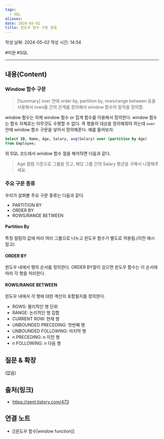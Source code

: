 ```yaml
---
tags:
  - SQL
aliases: 
date: 2024-05-02
title: 윈도우 함수 구문 종류
---
```

작성 날짜: 2024-05-02
작성 시간: 14:54

#미완 #SQL 

----
## 내용(Content)

### Window 함수 구문

>[!summary]
>over 안에 order by, partition by, rows/range between 등을 사용해서 rows들 간의 관계를  정의해서 window 함수의 동작을 정의함.

window 함수는 자체 window 함수 or 집계 함수를 이용해서 정의한다. window 함수는 함수 자체로는 아무것도 수행할 수 없다. 즉 행들의 대상을 정의해줘야 하는데 `over` 안에 window 함수 구문을 넣어서 정의해준다. 예를 들어보자.

```SQL
Select ID, Name, Age, Salary, avg(Salary) over (partition by Age)
from Employee;
```

위 SQL 코드에서 window 함수 절을 해석하면 다음과 같다.

> Age 컬럼 기준으로 그룹을 짓고, 해당 그룹 간의 Salary 평균을 구해서 나열해주세요.

### 주요 구문 종류

우리가 살펴볼 주요 구문 종류는 다음과 같다.

- PARTITION BY
- ORDER BY
- ROWS/RANGE BETWEEN

#### Partition By

특정 컬럼의 값에 따라 여러 그룹으로 나누고 윈도우 함수가 별도로 적용됨.(이전 예시 참고)

#### ORDER BY

윈도우 내에서 행의 순서를 정의한다. ORDER BY절이 있으면 윈도우 함수는 이 순서에 따라 각 행을 처리한다.


#### ROWS/RANGE BETWEEN

윈도우 내에서 각 행에 대한 계산이 포함될지를 정의한다.

- ROWS: 물리적인 행 단위
- RANGE: 논리적인 행 집합
- CURRENT ROW: 현재 행
- UNBOUNDED PRECEDING: 첫번째 행
- UNBOUNDED FOLLOWING: 마지막 행
- n PRECEDING: n 이전 행
- n FOLLOWING: n 다음 행


## 질문 & 확장

(없음)

## 출처(링크)

- https://gent.tistory.com/473

## 연결 노트

- [[윈도우 함수|window function]]









